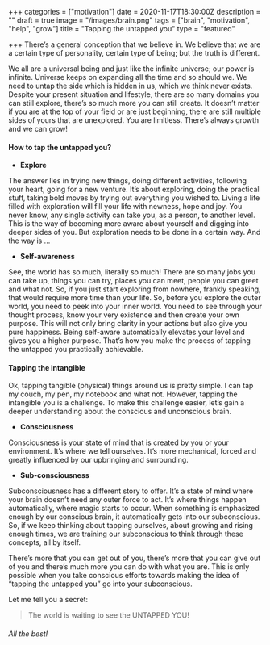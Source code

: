+++
categories = ["motivation"]
date = 2020-11-17T18:30:00Z
description = ""
draft = true
image = "/images/brain.png"
tags = ["brain", "motivation", "help", "grow"]
title = "Tapping the untapped you"
type = "featured"

+++
There’s a general conception that we believe in. We believe that we are a certain type of personality, certain type of being; but the truth is different.

We all are a universal being and just like the infinite universe; our power is infinite. Universe keeps on expanding all the time and so should we. We need to untap the side which is hidden in us, which we think never exists. Despite your present situation and lifestyle, there are so many domains you can still explore, there’s so much more you can still create. It doesn’t matter if you are at the top of your field or are just beginning, there are still multiple sides of yours that are unexplored. You are limitless. There’s always growth and we can grow!

#### **How to tap the untapped you?**

* **Explore**

The answer lies in trying new things, doing different activities, following your heart, going for a new venture. It’s about exploring, doing the practical stuff, taking bold moves by trying out everything you wished to. Living a life filled with exploration will fill your life with newness, hope and joy. You never know, any single activity can take you, as a person, to another level. This is the way of becoming more aware about yourself and digging into deeper sides of you. But exploration needs to be done in a certain way. And the way is ...

* **Self-awareness**

See, the world has so much, literally so much! There are so many jobs you can take up, things you can try, places you can meet, people you can greet and what not. So, if you just start exploring from nowhere, frankly speaking, that would require more time than your life. So, before you explore the outer world, you need to peek into your inner world. You need to see through your thought process, know your very existence and then create your own purpose. This will not only bring clarity in your actions but also give you pure happiness. Being self-aware automatically elevates your level and gives you a higher purpose. That’s how you make the process of tapping the untapped you practically achievable.

#### **Tapping the intangible**

Ok, tapping tangible (physical) things around us is pretty simple. I can tap my couch, my pen, my notebook and what not. However, tapping the intangible you is a challenge. To make this challenge easier, let’s gain a deeper understanding about the conscious and unconscious brain.

* **Consciousness**

Consciousness is your state of mind that is created by you or your environment. It’s where we tell ourselves. It’s more mechanical, forced and greatly influenced by our upbringing and surrounding.

* **Sub-consciousness**

Subconsciousness has a different story to offer. It’s a state of mind where your brain doesn’t need any outer force to act. It’s where things happen automatically, where magic starts to occur. When something is emphasized enough by our conscious brain, it automatically gets into our subconscious. So, if we keep thinking about tapping ourselves, about growing and rising enough times, we are training our subconscious to think through these concepts, all by itself.

There’s more that you can get out of you, there’s more that you can give out of you and there’s much more you can do with what you are. This is only possible when you take conscious efforts towards making the idea of “tapping the untapped you” go into your subconscious.

  
Let me tell you a secret:

> The world is waiting to see the UNTAPPED YOU!

###### _All the best!_